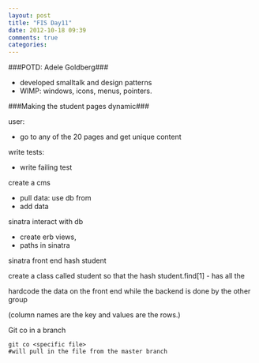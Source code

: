 ```yaml
---
layout: post
title: "FIS Day11"
date: 2012-10-18 09:39
comments: true
categories: 
---
```


###POTD: Adele Goldberg###
- developed smalltalk and design patterns
- WIMP: windows, icons, menus, pointers.

###Making the student pages dynamic###

user:

- go to any of the 20 pages and get unique content

write tests:

- write failing test

create a cms

- pull data: use db from 
- add data

sinatra interact with db

- create erb views, 
- paths in sinatra
 
sinatra front end
hash student

create a class called student so that the hash 
student.find[1] - has all the 

hardcode the data on the front end
while the backend is done by the other group

(column names are the key and values are the rows.)

Git co in a branch
```
git co <specific file>
#will pull in the file from the master branch
```